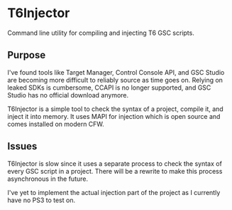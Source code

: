 # T6Injector
Command line utility for compiling and injecting T6 GSC scripts.

## Purpose
I've found tools like Target Manager, Control Console API, and GSC Studio are becoming
more difficult to reliably source as time goes on. Relying on leaked SDKs is
cumbersome, CCAPI is no longer supported, and GSC Studio has no official
download anymore. 

T6Injector is a simple tool to check the syntax of a project, compile it, and inject it into memory.
It uses MAPI for injection which is open source and comes installed on modern CFW.

## Issues 
T6Injector is slow since it uses a separate process to check the syntax of every GSC script 
in a project. There will be a rewrite to make this process asynchronous in the future.

I've yet to implement the actual injection part of the project as I currently
have no PS3 to test on.